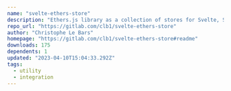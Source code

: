```yaml
---
name: "svelte-ethers-store"
description: "Ethers.js library as a collection of stores for Svelte, Sapper or SvelteKit."
repo_url: "https://gitlab.com/clb1/svelte-ethers-store"
author: "Christophe Le Bars"
homepage: "https://gitlab.com/clb1/svelte-ethers-store#readme"
downloads: 175
dependents: 1
updated: "2023-04-10T15:04:33.292Z"
tags: 
  - utility
  - integration
---
```

